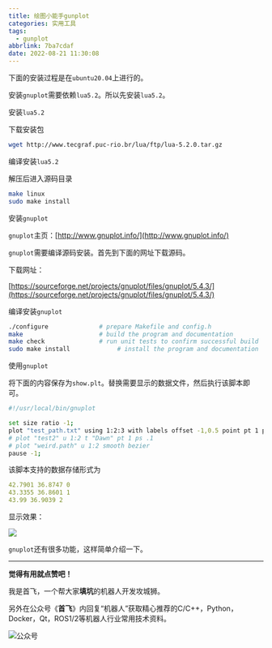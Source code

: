 ```yaml
---
title: 绘图小能手gunplot
categories: 实用工具
tags:
  - gunplot
abbrlink: 7ba7cdaf
date: 2022-08-21 11:30:08
---
```




下面的安装过程是在`ubuntu20.04`上进行的。



安装`gnuplot`需要依赖`lua5.2`。所以先安装`lua5.2`。



安装`lua5.2`

下载安装包

```bash
wget http://www.tecgraf.puc-rio.br/lua/ftp/lua-5.2.0.tar.gz
```

编译安装`lua5.2`

解压后进入源码目录

```bash
make linux
sudo make install
```

<!--more-->

安装`gnuplot`

`gnuplot`主页：[http://www.gnuplot.info/](http://www.gnuplot.info/)

`gnuplot`需要编译源码安装。首先到下面的网址下载源码。

下载网址：

[https://sourceforge.net/projects/gnuplot/files/gnuplot/5.4.3/](https://sourceforge.net/projects/gnuplot/files/gnuplot/5.4.3/)



编译安装`gnuplot`

```bash
./configure              # prepare Makefile and config.h
make                     # build the program and documentation
make check               # run unit tests to confirm successful build
sudo make install             # install the program and documentation
```



使用`gnuplot`

将下面的内容保存为`show.plt`。替换需要显示的数据文件，然后执行该脚本即可。

```bash
#!/usr/local/bin/gnuplot

set size ratio -1;
plot "test_path.txt" using 1:2:3 with labels offset -1,0.5 point pt 1 ps 1 lc rgb "blue" notitle
# plot "test2" u 1:2 t "Dawn" pt 1 ps .1
# plot "weird.path" u 1:2 smooth bezier
pause -1;

```

该脚本支持的数据存储形式为

```yaml
42.7901 36.8747 0
43.3355 36.8601 1
43.99 36.9039 2
```



显示效果：

![](https://sf-blog-images.oss-cn-hangzhou.aliyuncs.com/image-20220821110345658.png)

`gnuplot`还有很多功能，这样简单介绍一下。





---

**觉得有用就点赞吧！**

我是首飞，一个帮大家**填坑**的机器人开发攻城狮。

另外在公众号《**首飞**》内回复“机器人”获取精心推荐的C/C++，Python，Docker，Qt，ROS1/2等机器人行业常用技术资料。

![公众号](https://sf-blog-images.oss-cn-hangzhou.aliyuncs.com/shoufei_qr_gongzhonghao.jpg)
